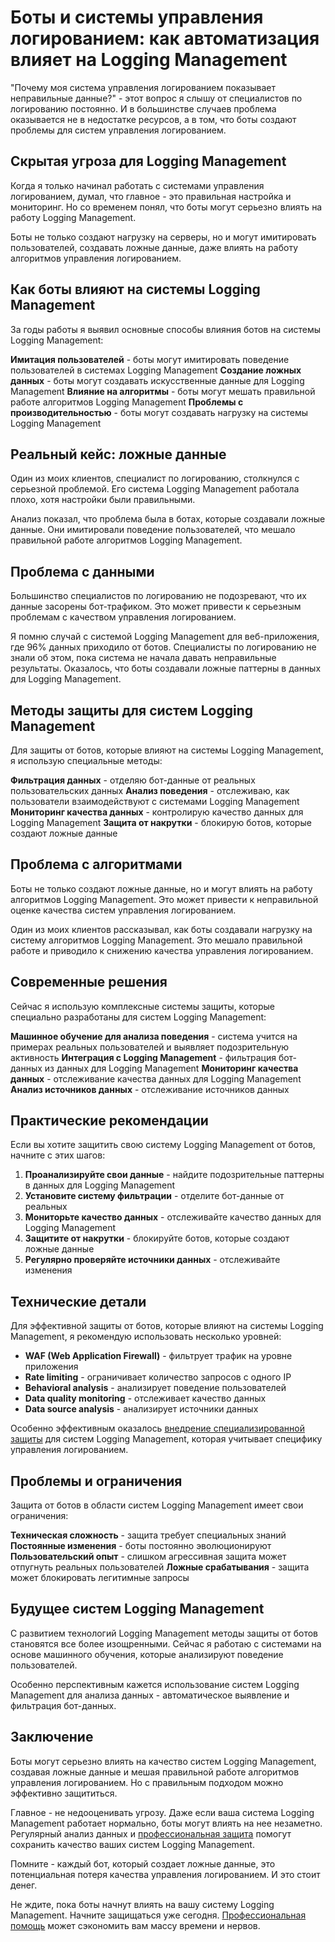 ﻿# Боты и системы управления логированием: как автоматизация влияет на Logging Management

"Почему моя система управления логированием показывает неправильные данные?" - этот вопрос я слышу от специалистов по логированию постоянно. И в большинстве случаев проблема оказывается не в недостатке ресурсов, а в том, что боты создают проблемы для систем управления логированием.

## Скрытая угроза для Logging Management

Когда я только начинал работать с системами управления логированием, думал, что главное - это правильная настройка и мониторинг. Но со временем понял, что боты могут серьезно влиять на работу Logging Management.

Боты не только создают нагрузку на серверы, но и могут имитировать пользователей, создавать ложные данные, даже влиять на работу алгоритмов управления логированием.

## Как боты влияют на системы Logging Management

За годы работы я выявил основные способы влияния ботов на системы Logging Management:

**Имитация пользователей** - боты могут имитировать поведение пользователей в системах Logging Management
**Создание ложных данных** - боты могут создавать искусственные данные для Logging Management
**Влияние на алгоритмы** - боты могут мешать правильной работе алгоритмов Logging Management
**Проблемы с производительностью** - боты могут создавать нагрузку на системы Logging Management

## Реальный кейс: ложные данные

Один из моих клиентов, специалист по логированию, столкнулся с серьезной проблемой. Его система Logging Management работала плохо, хотя настройки были правильными.

Анализ показал, что проблема была в ботах, которые создавали ложные данные. Они имитировали поведение пользователей, что мешало правильной работе алгоритмов Logging Management.

## Проблема с данными

Большинство специалистов по логированию не подозревают, что их данные засорены бот-трафиком. Это может привести к серьезным проблемам с качеством управления логированием.

Я помню случай с системой Logging Management для веб-приложения, где 96% данных приходило от ботов. Специалисты по логированию не знали об этом, пока система не начала давать неправильные результаты. Оказалось, что боты создавали ложные паттерны в данных для Logging Management.

## Методы защиты для систем Logging Management

Для защиты от ботов, которые влияют на системы Logging Management, я использую специальные методы:

**Фильтрация данных** - отделяю бот-данные от реальных пользовательских данных
**Анализ поведения** - отслеживаю, как пользователи взаимодействуют с системами Logging Management
**Мониторинг качества данных** - контролирую качество данных для Logging Management
**Защита от накрутки** - блокирую ботов, которые создают ложные данные

## Проблема с алгоритмами

Боты не только создают ложные данные, но и могут влиять на работу алгоритмов Logging Management. Это может привести к неправильной оценке качества систем управления логированием.

Один из моих клиентов рассказывал, как боты создавали нагрузку на систему алгоритмов Logging Management. Это мешало правильной работе и приводило к снижению качества управления логированием.

## Современные решения

Сейчас я использую комплексные системы защиты, которые специально разработаны для систем Logging Management:

**Машинное обучение для анализа поведения** - система учится на примерах реальных пользователей и выявляет подозрительную активность
**Интеграция с Logging Management** - фильтрация бот-данных из данных для Logging Management
**Мониторинг качества данных** - отслеживание качества данных для Logging Management
**Анализ источников данных** - отслеживание источников данных

## Практические рекомендации

Если вы хотите защитить свою систему Logging Management от ботов, начните с этих шагов:

1. **Проанализируйте свои данные** - найдите подозрительные паттерны в данных для Logging Management
2. **Установите систему фильтрации** - отделите бот-данные от реальных
3. **Мониторьте качество данных** - отслеживайте качество данных для Logging Management
4. **Защитите от накрутки** - блокируйте ботов, которые создают ложные данные
5. **Регулярно проверяйте источники данных** - отслеживайте изменения

## Технические детали

Для эффективной защиты от ботов, которые влияют на системы Logging Management, я рекомендую использовать несколько уровней:

- **WAF (Web Application Firewall)** - фильтрует трафик на уровне приложения
- **Rate limiting** - ограничивает количество запросов с одного IP
- **Behavioral analysis** - анализирует поведение пользователей
- **Data quality monitoring** - отслеживает качество данных
- **Data source analysis** - анализирует источники данных

Особенно эффективным оказалось [внедрение специализированной защиты](https://progaem.com/ustanovka-antibota-usluga-po-zashhite-ot-botov-vashih-sajtov-na-razlichnyh-cms-sistemah.html) для систем Logging Management, которая учитывает специфику управления логированием.

## Проблемы и ограничения

Защита от ботов в области систем Logging Management имеет свои ограничения:

**Техническая сложность** - защита требует специальных знаний
**Постоянные изменения** - боты постоянно эволюционируют
**Пользовательский опыт** - слишком агрессивная защита может отпугнуть реальных пользователей
**Ложные срабатывания** - защита может блокировать легитимные запросы

## Будущее систем Logging Management

С развитием технологий Logging Management методы защиты от ботов становятся все более изощренными. Сейчас я работаю с системами на основе машинного обучения, которые анализируют поведение пользователей.

Особенно перспективным кажется использование систем Logging Management для анализа данных - автоматическое выявление и фильтрация бот-данных.

## Заключение

Боты могут серьезно влиять на качество систем Logging Management, создавая ложные данные и мешая правильной работе алгоритмов управления логированием. Но с правильным подходом можно эффективно защититься.

Главное - не недооценивать угрозу. Даже если ваша система Logging Management работает нормально, боты могут влиять на нее незаметно. Регулярный анализ данных и [профессиональная защита](https://progaem.com/ustanovka-antibota-usluga-po-zashhite-ot-botov-vashih-sajtov-na-razlichnyh-cms-sistemah.html) помогут сохранить качество ваших систем Logging Management.

Помните - каждый бот, который создает ложные данные, это потенциальная потеря качества управления логированием. И это стоит денег.

Не ждите, пока боты начнут влиять на вашу систему Logging Management. Начните защищаться уже сегодня. [Профессиональная помощь](https://progaem.com/ustanovka-antibota-usluga-po-zashhite-ot-botov-vashih-sajtov-na-razlichnyh-cms-sistemah.html) может сэкономить вам массу времени и нервов.
